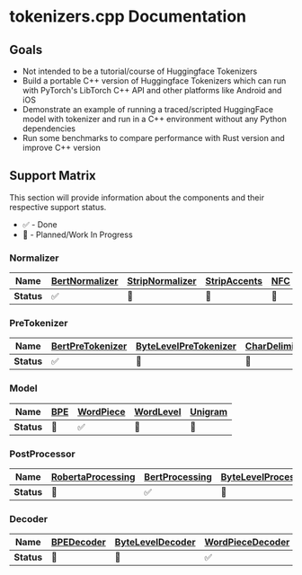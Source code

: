 # tokenizers.cpp Documentation

## Goals
- Not intended to be a tutorial/course of Huggingface Tokenizers
- Build a portable C++ version of Huggingface Tokenizers which can run with PyTorch's LibTorch 
C++ API and other platforms like Android and iOS
- Demonstrate an example of running a traced/scripted HuggingFace model with tokenizer and 
run in a C++ environment without any Python dependencies
- Run some benchmarks to compare performance with Rust version and improve C++ version

## Support Matrix
This section will provide information about the components and their respective support status.  
- ✅ - Done
- 🚧 - Planned/Work In Progress

### Normalizer
| **Name** | [BertNormalizer] | [StripNormalizer] | [StripAccents] | [NFC] | [NFD] | [NFKC] | [NFKD] | [SequenceNormalizer] | [Lowercase] | [Nmt] | [Precompiled] | [Replace] | [Prepend] | [ByteLevelNormalizer] | 
| - | - | - | - | - | - | - | - | - | - | - | - | - | - | - |
| **Status** | ✅ | 🚧 | 🚧 | 🚧 | ✅ | 🚧 | 🚧 | ✅ | 🚧 | 🚧 | 🚧 | ✅ | ✅ | 🚧 | 

### PreTokenizer
| **Name** | [BertPreTokenizer] | [ByteLevelPreTokenizer] | [CharDelimiterSplit] | [Metaspace] | [Whitespace] | [SequencePreTokenizer] | [Split] | [Punctuation] | [WhitespaceSplit] | [Digits] | [UnicodeScripts] |  
| - | - | - | - | - | - | - | - | - | - | - | - | 
| **Status** | ✅ | 🚧 | 🚧 | 🚧 | 🚧 | 🚧 | 🚧 | 🚧 | 🚧 | 🚧 | 🚧 |

### Model
| **Name** | [BPE] | [WordPiece] | [WordLevel] | [Unigram] |
| - | - | - | - | - |
| **Status** | 🚧 | ✅ | 🚧 | 🚧 |

### PostProcessor
| **Name** | [RobertaProcessing] | [BertProcessing] | [ByteLevelProcessing] | [TemplateProcessing] | [SequenceProcessing] | 
| - | - | - | - | - | - |
| **Status** | 🚧 | ✅ | 🚧 | 🚧 | ✅ |

### Decoder
| **Name** | [BPEDecoder] | [ByteLevelDecoder] | [WordPieceDecoder] | [MetaspaceDecoder] | [CTC] | [SequenceDecoder] | [ReplaceDecoder] | [Fuse] | [StripDecoder] | [ByteFallbackDecoder] |
| - | - | - | - | - | - | - | - | - | - | - |
| **Status** | 🚧 | 🚧 | ✅ | 🚧 | 🚧 | ✅ | 🚧 | 🚧 | 🚧 | 🚧 |

<!-- Normalizers -->
[BertNormalizer]: https://github.com/huggingface/tokenizers/blob/main/tokenizers/src/normalizers/bert.rs
[StripNormalizer]: https://github.com/huggingface/tokenizers/blob/main/tokenizers/src/normalizers/strip.rs
[StripAccents]: https://github.com/huggingface/tokenizers/blob/main/tokenizers/src/normalizers/strip.rs
[NFC]: https://github.com/huggingface/tokenizers/blob/main/tokenizers/src/normalizers/unicode.rs
[NFD]: https://github.com/huggingface/tokenizers/blob/main/tokenizers/src/normalizers/unicode.rs
[NFKC]: https://github.com/huggingface/tokenizers/blob/main/tokenizers/src/normalizers/unicode.rs
[NFKD]: https://github.com/huggingface/tokenizers/blob/main/tokenizers/src/normalizers/unicode.rs
[SequenceNormalizer]: https://github.com/huggingface/tokenizers/blob/main/tokenizers/src/normalizers/utils.rs
[Lowercase]: https://github.com/huggingface/tokenizers/blob/main/tokenizers/src/normalizers/utils.rs
[Nmt]: https://github.com/huggingface/tokenizers/blob/main/tokenizers/src/normalizers/unicode.rs
[Precompiled]: https://github.com/huggingface/tokenizers/blob/main/tokenizers/src/normalizers/precompiled.rs
[Replace]: https://github.com/huggingface/tokenizers/blob/main/tokenizers/src/normalizers/replace.rs
[Prepend]: https://github.com/huggingface/tokenizers/blob/main/tokenizers/src/normalizers/prepend.rs
[ByteLevelNormalizer]: https://github.com/huggingface/tokenizers/blob/main/tokenizers/src/normalizers/byte_level.rs

<!-- PreTokenizers -->
[BertPreTokenizer]: https://github.com/huggingface/tokenizers/blob/main/tokenizers/src/pre_tokenizers/bert.rs
[ByteLevelPreTokenizer]: https://github.com/huggingface/tokenizers/blob/main/tokenizers/src/pre_tokenizers/byte_level.rs
[CharDelimiterSplit]: https://github.com/huggingface/tokenizers/blob/main/tokenizers/src/pre_tokenizers/delimiter.rs
[Metaspace]: https://github.com/huggingface/tokenizers/blob/main/tokenizers/src/pre_tokenizers/metaspace.rs
[Whitespace]: https://github.com/huggingface/tokenizers/blob/main/tokenizers/src/pre_tokenizers/whitespace.rs
[SequencePreTokenizer]: https://github.com/huggingface/tokenizers/blob/main/tokenizers/src/pre_tokenizers/sequence.rs
[Split]: https://github.com/huggingface/tokenizers/blob/main/tokenizers/src/pre_tokenizers/split.rs
[Punctuation]: https://github.com/huggingface/tokenizers/blob/main/tokenizers/src/pre_tokenizers/punctuation.rs
[WhitespaceSplit]: https://github.com/huggingface/tokenizers/blob/main/tokenizers/src/pre_tokenizers/whitespace.rs
[Digits]: https://github.com/huggingface/tokenizers/blob/main/tokenizers/src/pre_tokenizers/digits.rs
[UnicodeScripts]: https://github.com/huggingface/tokenizers/tree/main/tokenizers/src/pre_tokenizers/unicode_scripts

<!-- Model -->
[BPE]: https://github.com/huggingface/tokenizers/tree/main/tokenizers/src/models/bpe
[WordPiece]: https://github.com/huggingface/tokenizers/tree/main/tokenizers/src/models/wordpiece
[WordLevel]: https://github.com/huggingface/tokenizers/tree/main/tokenizers/src/models/wordlevel
[Unigram]: https://github.com/huggingface/tokenizers/tree/main/tokenizers/src/models/unigram

<!-- PostProcessors -->
[RobertaProcessing]: https://github.com/huggingface/tokenizers/blob/main/tokenizers/src/processors/roberta.rs
[BertProcessing]: https://github.com/huggingface/tokenizers/blob/main/tokenizers/src/processors/bert.rs
[ByteLevelProcessing]: https://github.com/huggingface/tokenizers/blob/main/tokenizers/src/pre_tokenizers/byte_level.rs
[TemplateProcessing]: https://github.com/huggingface/tokenizers/blob/main/tokenizers/src/processors/template.rs
[SequenceProcessing]: https://github.com/huggingface/tokenizers/blob/main/tokenizers/src/processors/sequence.rs

<!-- Decoders -->
[BPEDecoder]: https://github.com/huggingface/tokenizers/blob/main/tokenizers/src/decoders/bpe.rs
[ByteLevelDecoder]: https://github.com/huggingface/tokenizers/blob/main/tokenizers/src/pre_tokenizers/byte_level.rs
[WordPieceDecoder]: https://github.com/huggingface/tokenizers/blob/main/tokenizers/src/decoders/wordpiece.rs
[MetaspaceDecoder]: https://github.com/huggingface/tokenizers/blob/main/tokenizers/src/pre_tokenizers/metaspace.rs
[CTC]: https://github.com/huggingface/tokenizers/blob/main/tokenizers/src/decoders/ctc.rs
[SequenceDecoder]: https://github.com/huggingface/tokenizers/blob/main/tokenizers/src/decoders/sequence.rs
[ReplaceDecoder]: https://github.com/huggingface/tokenizers/blob/main/tokenizers/src/normalizers/replace.rs
[Fuse]: https://github.com/huggingface/tokenizers/blob/main/tokenizers/src/decoders/fuse.rs
[StripDecoder]: https://github.com/huggingface/tokenizers/blob/main/tokenizers/src/decoders/strip.rs
[ByteFallbackDecoder]: https://github.com/huggingface/tokenizers/blob/main/tokenizers/src/decoders/byte_fallback.rs
